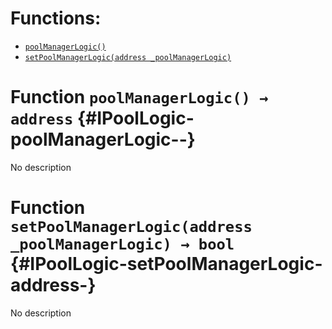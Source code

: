 

# Functions:
- [`poolManagerLogic()`](#IPoolLogic-poolManagerLogic--)
- [`setPoolManagerLogic(address _poolManagerLogic)`](#IPoolLogic-setPoolManagerLogic-address-)


# Function `poolManagerLogic() → address` {#IPoolLogic-poolManagerLogic--}
No description
# Function `setPoolManagerLogic(address _poolManagerLogic) → bool` {#IPoolLogic-setPoolManagerLogic-address-}
No description

